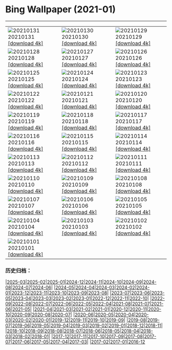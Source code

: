 # Bing Wallpaper (2021-01)
**************

<table><tr><td><img class="wallpaper" src="https://www.bing.com/th?id=OHR.ToledoIldefonso_ZH-CN4507206651_1920x1080.jpg" alt="20210131"> 20210131 <a class="wallpaper_link" href="https://www.bing.com/th?id=OHR.ToledoIldefonso_ZH-CN4507206651_UHD.jpg">[download 4k]</a></td><td><img class="wallpaper" src="https://www.bing.com/th?id=OHR.MittenwalderHut_ZH-CN4406131876_1920x1080.jpg" alt="20210130"> 20210130 <a class="wallpaper_link" href="https://www.bing.com/th?id=OHR.MittenwalderHut_ZH-CN4406131876_UHD.jpg">[download 4k]</a></td><td><img class="wallpaper" src="https://www.bing.com/th?id=OHR.BodminFrost_ZH-CN4303222848_1920x1080.jpg" alt="20210129"> 20210129 <a class="wallpaper_link" href="https://www.bing.com/th?id=OHR.BodminFrost_ZH-CN4303222848_UHD.jpg">[download 4k]</a></td></tr><tr><td><img class="wallpaper" src="https://www.bing.com/th?id=OHR.RedRobin_ZH-CN4148689161_1920x1080.jpg" alt="20210128"> 20210128 <a class="wallpaper_link" href="https://www.bing.com/th?id=OHR.RedRobin_ZH-CN4148689161_UHD.jpg">[download 4k]</a></td><td><img class="wallpaper" src="https://www.bing.com/th?id=OHR.ArcticWolf_ZH-CN7307641601_1920x1080.jpg" alt="20210127"> 20210127 <a class="wallpaper_link" href="https://www.bing.com/th?id=OHR.ArcticWolf_ZH-CN7307641601_UHD.jpg">[download 4k]</a></td><td><img class="wallpaper" src="https://www.bing.com/th?id=OHR.Taormina_ZH-CN7163221115_1920x1080.jpg" alt="20210126"> 20210126 <a class="wallpaper_link" href="https://www.bing.com/th?id=OHR.Taormina_ZH-CN7163221115_UHD.jpg">[download 4k]</a></td></tr><tr><td><img class="wallpaper" src="https://www.bing.com/th?id=OHR.HeartAustralia_ZH-CN7049080558_1920x1080.jpg" alt="20210125"> 20210125 <a class="wallpaper_link" href="https://www.bing.com/th?id=OHR.HeartAustralia_ZH-CN7049080558_UHD.jpg">[download 4k]</a></td><td><img class="wallpaper" src="https://www.bing.com/th?id=OHR.ChurchRock_ZH-CN6926315999_1920x1080.jpg" alt="20210124"> 20210124 <a class="wallpaper_link" href="https://www.bing.com/th?id=OHR.ChurchRock_ZH-CN6926315999_UHD.jpg">[download 4k]</a></td><td><img class="wallpaper" src="https://www.bing.com/th?id=OHR.Molas_ZH-CN6808431428_1920x1080.jpg" alt="20210123"> 20210123 <a class="wallpaper_link" href="https://www.bing.com/th?id=OHR.Molas_ZH-CN6808431428_UHD.jpg">[download 4k]</a></td></tr><tr><td><img class="wallpaper" src="https://www.bing.com/th?id=OHR.ChuDangYa_ZH-CN6673735912_1920x1080.jpg" alt="20210122"> 20210122 <a class="wallpaper_link" href="https://www.bing.com/th?id=OHR.ChuDangYa_ZH-CN6673735912_UHD.jpg">[download 4k]</a></td><td><img class="wallpaper" src="https://www.bing.com/th?id=OHR.BloodyBrook_ZH-CN6505728233_1920x1080.jpg" alt="20210121"> 20210121 <a class="wallpaper_link" href="https://www.bing.com/th?id=OHR.BloodyBrook_ZH-CN6505728233_UHD.jpg">[download 4k]</a></td><td><img class="wallpaper" src="https://www.bing.com/th?id=OHR.RSOakTree_ZH-CN6371993573_1920x1080.jpg" alt="20210120"> 20210120 <a class="wallpaper_link" href="https://www.bing.com/th?id=OHR.RSOakTree_ZH-CN6371993573_UHD.jpg">[download 4k]</a></td></tr><tr><td><img class="wallpaper" src="https://www.bing.com/th?id=OHR.GentooLeap_ZH-CN6189428446_1920x1080.jpg" alt="20210119"> 20210119 <a class="wallpaper_link" href="https://www.bing.com/th?id=OHR.GentooLeap_ZH-CN6189428446_UHD.jpg">[download 4k]</a></td><td><img class="wallpaper" src="https://www.bing.com/th?id=OHR.Calakmul_ZH-CN5969688954_1920x1080.jpg" alt="20210118"> 20210118 <a class="wallpaper_link" href="https://www.bing.com/th?id=OHR.Calakmul_ZH-CN5969688954_UHD.jpg">[download 4k]</a></td><td><img class="wallpaper" src="https://www.bing.com/th?id=OHR.FichtelbergWinter_ZH-CN9274877146_1920x1080.jpg" alt="20210117"> 20210117 <a class="wallpaper_link" href="https://www.bing.com/th?id=OHR.FichtelbergWinter_ZH-CN9274877146_UHD.jpg">[download 4k]</a></td></tr><tr><td><img class="wallpaper" src="https://www.bing.com/th?id=OHR.PailonDelDiablo_ZH-CN9146230830_1920x1080.jpg" alt="20210116"> 20210116 <a class="wallpaper_link" href="https://www.bing.com/th?id=OHR.PailonDelDiablo_ZH-CN9146230830_UHD.jpg">[download 4k]</a></td><td><img class="wallpaper" src="https://www.bing.com/th?id=OHR.GlassIgloos_ZH-CN8927574757_1920x1080.jpg" alt="20210115"> 20210115 <a class="wallpaper_link" href="https://www.bing.com/th?id=OHR.GlassIgloos_ZH-CN8927574757_UHD.jpg">[download 4k]</a></td><td><img class="wallpaper" src="https://www.bing.com/th?id=OHR.ChateauBeynac_ZH-CN8777586167_1920x1080.jpg" alt="20210114"> 20210114 <a class="wallpaper_link" href="https://www.bing.com/th?id=OHR.ChateauBeynac_ZH-CN8777586167_UHD.jpg">[download 4k]</a></td></tr><tr><td><img class="wallpaper" src="https://www.bing.com/th?id=OHR.BrightonSnow_ZH-CN0309526170_1920x1080.jpg" alt="20210113"> 20210113 <a class="wallpaper_link" href="https://www.bing.com/th?id=OHR.BrightonSnow_ZH-CN0309526170_UHD.jpg">[download 4k]</a></td><td><img class="wallpaper" src="https://www.bing.com/th?id=OHR.BolivianSummer_ZH-CN0179997340_1920x1080.jpg" alt="20210112"> 20210112 <a class="wallpaper_link" href="https://www.bing.com/th?id=OHR.BolivianSummer_ZH-CN0179997340_UHD.jpg">[download 4k]</a></td><td><img class="wallpaper" src="https://www.bing.com/th?id=OHR.SeaFort_ZH-CN0457624725_1920x1080.jpg" alt="20210111"> 20210111 <a class="wallpaper_link" href="https://www.bing.com/th?id=OHR.SeaFort_ZH-CN0457624725_UHD.jpg">[download 4k]</a></td></tr><tr><td><img class="wallpaper" src="https://www.bing.com/th?id=OHR.SierraNevada_ZH-CN0564237735_1920x1080.jpg" alt="20210110"> 20210110 <a class="wallpaper_link" href="https://www.bing.com/th?id=OHR.SierraNevada_ZH-CN0564237735_UHD.jpg">[download 4k]</a></td><td><img class="wallpaper" src="https://www.bing.com/th?id=OHR.GoldenDragon_ZH-CN9908231664_1920x1080.jpg" alt="20210109"> 20210109 <a class="wallpaper_link" href="https://www.bing.com/th?id=OHR.GoldenDragon_ZH-CN9908231664_UHD.jpg">[download 4k]</a></td><td><img class="wallpaper" src="https://www.bing.com/th?id=OHR.SpanishSeaSlug_ZH-CN9583688017_1920x1080.jpg" alt="20210108"> 20210108 <a class="wallpaper_link" href="https://www.bing.com/th?id=OHR.SpanishSeaSlug_ZH-CN9583688017_UHD.jpg">[download 4k]</a></td></tr><tr><td><img class="wallpaper" src="https://www.bing.com/th?id=OHR.FoucaultsPendulum_ZH-CN9435794626_1920x1080.jpg" alt="20210107"> 20210107 <a class="wallpaper_link" href="https://www.bing.com/th?id=OHR.FoucaultsPendulum_ZH-CN9435794626_UHD.jpg">[download 4k]</a></td><td><img class="wallpaper" src="https://www.bing.com/th?id=OHR.WhiteCliffs_ZH-CN9314988447_1920x1080.jpg" alt="20210106"> 20210106 <a class="wallpaper_link" href="https://www.bing.com/th?id=OHR.WhiteCliffs_ZH-CN9314988447_UHD.jpg">[download 4k]</a></td><td><img class="wallpaper" src="https://www.bing.com/th?id=OHR.SnowCraterLake_ZH-CN9218350129_1920x1080.jpg" alt="20210105"> 20210105 <a class="wallpaper_link" href="https://www.bing.com/th?id=OHR.SnowCraterLake_ZH-CN9218350129_UHD.jpg">[download 4k]</a></td></tr><tr><td><img class="wallpaper" src="https://www.bing.com/th?id=OHR.RedFrontMacaw_ZH-CN6432596112_1920x1080.jpg" alt="20210104"> 20210104 <a class="wallpaper_link" href="https://www.bing.com/th?id=OHR.RedFrontMacaw_ZH-CN6432596112_UHD.jpg">[download 4k]</a></td><td><img class="wallpaper" src="https://www.bing.com/th?id=OHR.DiamondBeach_ZH-CN3165398805_1920x1080.jpg" alt="20210103"> 20210103 <a class="wallpaper_link" href="https://www.bing.com/th?id=OHR.DiamondBeach_ZH-CN3165398805_UHD.jpg">[download 4k]</a></td><td><img class="wallpaper" src="https://www.bing.com/th?id=OHR.Goessweinstein_ZH-CN2155531895_1920x1080.jpg" alt="20210102"> 20210102 <a class="wallpaper_link" href="https://www.bing.com/th?id=OHR.Goessweinstein_ZH-CN2155531895_UHD.jpg">[download 4k]</a></td></tr><tr><td><img class="wallpaper" src="https://www.bing.com/th?id=OHR.LargestCave_ZH-CN2069899703_1920x1080.jpg" alt="20210101"> 20210101 <a class="wallpaper_link" href="https://www.bing.com/th?id=OHR.LargestCave_ZH-CN2069899703_UHD.jpg">[download 4k]</a></td><td></td><td></td></tr></table>

### 历史归档：

|[2025-03](/../2025-03/2025-03.md)|[2025-02](/../2025-02/2025-02.md)|[2025-01](/../2025-01/2025-01.md)|[2024-12](/../2024-12/2024-12.md)|[2024-11](/../2024-11/2024-11.md)|[2024-10](/../2024-10/2024-10.md)|[2024-09](/../2024-09/2024-09.md)|[2024-08](/../2024-08/2024-08.md)|[2024-07](/../2024-07/2024-07.md)|[2024-06](/../2024-06/2024-06.md)|
|[2024-05](/../2024-05/2024-05.md)|[2024-04](/../2024-04/2024-04.md)|[2024-03](/../2024-03/2024-03.md)|[2024-02](/../2024-02/2024-02.md)|[2024-01](/../2024-01/2024-01.md)|[2023-12](/../2023-12/2023-12.md)|[2023-11](/../2023-11/2023-11.md)|[2023-10](/../2023-10/2023-10.md)|[2023-09](/../2023-09/2023-09.md)|[2023-08](/../2023-08/2023-08.md)|
|[2023-07](/../2023-07/2023-07.md)|[2023-06](/../2023-06/2023-06.md)|[2023-05](/../2023-05/2023-05.md)|[2023-04](/../2023-04/2023-04.md)|[2023-03](/../2023-03/2023-03.md)|[2023-02](/../2023-02/2023-02.md)|[2023-01](/../2023-01/2023-01.md)|[2022-12](/../2022-12/2022-12.md)|[2022-11](/../2022-11/2022-11.md)|[2022-10](/../2022-10/2022-10.md)|
|[2022-09](/../2022-09/2022-09.md)|[2022-08](/../2022-08/2022-08.md)|[2022-07](/../2022-07/2022-07.md)|[2022-06](/../2022-06/2022-06.md)|[2022-05](/../2022-05/2022-05.md)|[2022-04](/../2022-04/2022-04.md)|[2021-08](/../2021-08/2021-08.md)|[2021-07](/../2021-07/2021-07.md)|[2021-06](/../2021-06/2021-06.md)|[2021-05](/../2021-05/2021-05.md)|
|[2021-04](/../2021-04/2021-04.md)|[2021-03](/../2021-03/2021-03.md)|[2021-02](/../2021-02/2021-02.md)|[2021-01](/2021-01.md)|[2020-12](/../2020-12/2020-12.md)|[2020-11](/../2020-11/2020-11.md)|[2020-10](/../2020-10/2020-10.md)|[2020-09](/../2020-09/2020-09.md)|[2020-08](/../2020-08/2020-08.md)|[2020-07](/../2020-07/2020-07.md)|
|[2020-06](/../2020-06/2020-06.md)|[2020-05](/../2020-05/2020-05.md)|[2020-04](/../2020-04/2020-04.md)|[2020-03](/../2020-03/2020-03.md)|[2020-02](/../2020-02/2020-02.md)|[2020-01](/../2020-01/2020-01.md)|[2019-12](/../2019-12/2019-12.md)|[2019-11](/../2019-11/2019-11.md)|[2019-10](/../2019-10/2019-10.md)|[2019-09](/../2019-09/2019-09.md)|
|[2019-08](/../2019-08/2019-08.md)|[2019-07](/../2019-07/2019-07.md)|[2019-06](/../2019-06/2019-06.md)|[2019-05](/../2019-05/2019-05.md)|[2019-04](/../2019-04/2019-04.md)|[2019-03](/../2019-03/2019-03.md)|[2019-02](/../2019-02/2019-02.md)|[2019-01](/../2019-01/2019-01.md)|[2018-12](/../2018-12/2018-12.md)|[2018-11](/../2018-11/2018-11.md)|
|[2018-10](/../2018-10/2018-10.md)|[2018-09](/../2018-09/2018-09.md)|[2018-08](/../2018-08/2018-08.md)|[2018-07](/../2018-07/2018-07.md)|[2018-06](/../2018-06/2018-06.md)|[2018-05](/../2018-05/2018-05.md)|[2018-04](/../2018-04/2018-04.md)|[2018-03](/../2018-03/2018-03.md)|[2018-02](/../2018-02/2018-02.md)|[2018-01](/../2018-01/2018-01.md)|
|[2017-12](/../2017-12/2017-12.md)|[2017-11](/../2017-11/2017-11.md)|[2017-10](/../2017-10/2017-10.md)|[2017-09](/../2017-09/2017-09.md)|[2017-08](/../2017-08/2017-08.md)|[2017-07](/../2017-07/2017-07.md)|[2017-06](/../2017-06/2017-06.md)|[2017-05](/../2017-05/2017-05.md)|[2017-04](/../2017-04/2017-04.md)|[2017-03](/../2017-03/2017-03.md)|
|[2017-02](/../2017-02/2017-02.md)|[2017-01](/../2017-01/2017-01.md)|[2016-12](/../2016-12/2016-12.md)